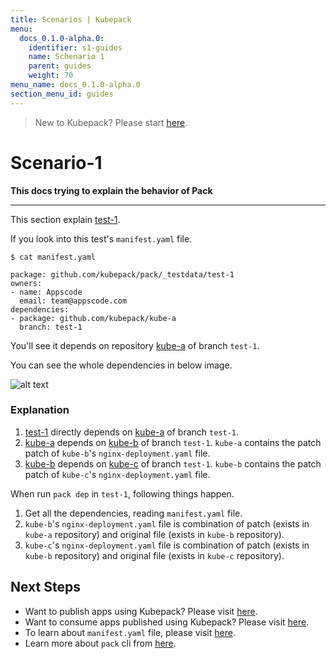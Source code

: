 ```yaml
---
title: Scenarios | Kubepack
menu:
  docs_0.1.0-alpha.0:
    identifier: s1-guides
    name: Schenario 1
    parent: guides
    weight: 70
menu_name: docs_0.1.0-alpha.0
section_menu_id: guides
---
```


> New to Kubepack? Please start [here](/docs/0.1.0-alpha.0/concepts/README).

# Scenario-1

**This docs trying to explain the behavior of Pack**
***

This section explain [test-1](https://github.com/kubepack/pack/tree/master/_testdata/test-1).

If you look into this test's `manifest.yaml` file.
```console
$ cat manifest.yaml

package: github.com/kubepack/pack/_testdata/test-1
owners:
- name: Appscode
  email: team@appscode.com
dependencies:
- package: github.com/kubepack/kube-a
  branch: test-1
```
You'll see it depends on repository [kube-a](https://kubepack/kube-a) of branch `test-1`.

You can see the whole dependencies in below image.

![alt text](/_testdata/test-1/test-1.jpg)

### Explanation

1. [test-1](https://github.com/kubepack/pack/tree/master/_testdata/test-1) directly depends on [kube-a](https://kubepack/kube-a) of branch `test-1`.
2. [kube-a](https://kubepack/kube-a) depends on  [kube-b](https://kubepack/kube-b) of branch `test-1`.
`kube-a` contains the patch patch of `kube-b`'s `nginx-deployment.yaml` file.
3. [kube-b](https://kubepack/kube-b) depends on [kube-c](https://kubepack/kube-c) of branch `test-1`.
`kube-b` contains the patch patch of `kube-c`'s `nginx-deployment.yaml` file.

When run `pack dep` in `test-1`, following things happen.

1. Get all the dependencies, reading `manifest.yaml` file.
2. `kube-b`'s `nginx-deployment.yaml` file is combination of patch (exists in `kube-a` repository) and original file (exists in `kube-b` repository).
3. `kube-c`'s `nginx-deployment.yaml` file is combination of patch (exists in `kube-b` repository) and original file (exists in `kube-c` repository).

## Next Steps

- Want to publish apps using Kubepack? Please visit [here](/docs/0.1.0-alpha.0/concepts/how/publisher).
- Want to consume apps published using Kubepack? Please visit [here](/docs/0.1.0-alpha.0/concepts/how/user).
- To learn about `manifest.yaml` file, please visit [here](/docs/0.1.0-alpha.0/concepts/how/manifest).
- Learn more about `pack` cli from [here](/docs/0.1.0-alpha.0/concepts/how/cli).
